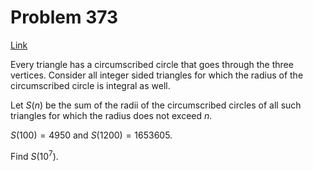 # Problem 373

[Link](https://projecteuler.net/problem=373)

Every triangle has a circumscribed circle that goes through the three vertices. Consider all integer sided triangles for which the radius of the circumscribed circle is integral as well. 

Let $S(n)$ be the sum of the radii of the circumscribed circles of all such triangles for which the radius does not exceed $n$. 

$S(100)=4950$ and $S(1200)=1653605$. 

Find $S(10^7)$.